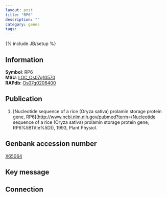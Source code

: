 ```yaml
---
layout: post
title: "RP6"
description: ""
category: genes
tags: 
---
```

{% include JB/setup %}

## Information
__Symbol__: RP6  
__MSU__: [LOC_Os07g10570](http://rice.plantbiology.msu.edu/cgi-bin/ORF_infopage.cgi?orf=LOC_Os07g10570)  
__RAPdb__: [Os07g0206400](http://rapdb.dna.affrc.go.jp/viewer/gbrowse_details/irgsp1?name=Os07g0206400)  

## Publication
1. [Nucleotide sequence of a rice (Oryza sativa) prolamin storage protein gene, RP6](http://www.ncbi.nlm.nih.gov/pubmed?term=(Nucleotide sequence of a rice (Oryza sativa) prolamin storage protein gene, RP6%5BTitle%5D)), 1993, Plant Physiol.

## Genbank accession number
[X65064](http://www.ncbi.nlm.nih.gov/nuccore/X65064)

## Key message

## Connection


